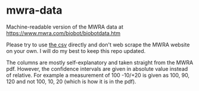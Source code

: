 # mwra-data
Machine-readable version of the MWRA data at https://www.mwra.com/biobot/biobotdata.htm

Please try to use [the csv](https://raw.githubusercontent.com/nibrivia/mwra-data/master/mwra-data.csv) directly and don't web scrape the MWRA website on your own. I will do my best to keep this repo updated.

The columns are mostly self-explanatory and taken straight from the MWRA pdf. However, the confidence intervals are given in absolute value instead of relative. For example a measurement of 100 -10/+20 is given as 100, 90, 120 and not 100, 10, 20 (which is how it is in the pdf).
